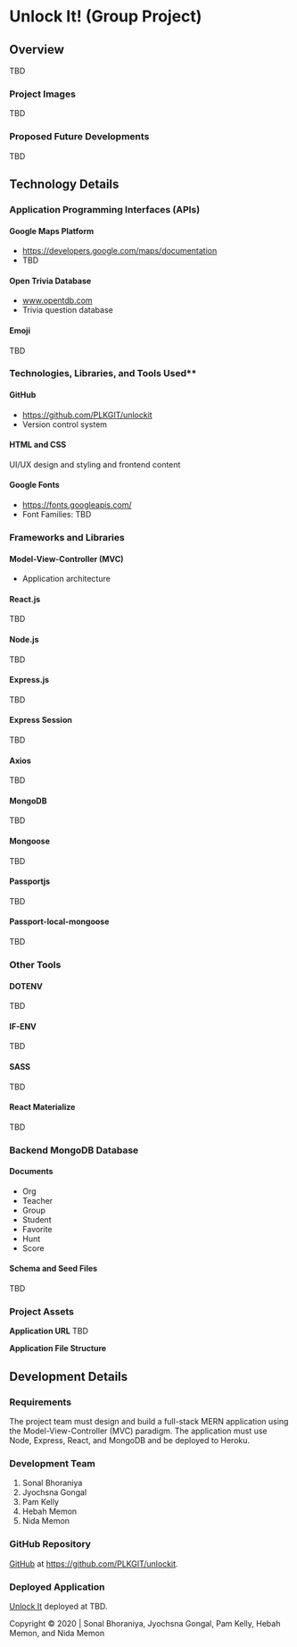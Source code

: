 # Unlock It! (Group Project)

## Overview
TBD

### Project Images
TBD

### Proposed Future Developments
TBD

## Technology Details

### Application Programming Interfaces (APIs)

#### Google Maps Platform
* https://developers.google.com/maps/documentation
* TBD

#### Open Trivia Database
* www.opentdb.com
* Trivia question database

#### Emoji
TBD


### Technologies, Libraries, and Tools Used**

#### GitHub
* https://github.com/PLKGIT/unlockit
* Version control system

#### HTML and CSS
UI/UX design and styling and frontend content

#### Google Fonts
* https://fonts.googleapis.com/
* Font Families: TBD

### Frameworks and Libraries

#### Model-View-Controller (MVC)
* Application architecture

#### React.js
TBD

#### Node.js
TBD

#### Express.js
TBD

#### Express Session
TBD

#### Axios
TBD

#### MongoDB
TBD

#### Mongoose
TBD

#### Passportjs
TBD

#### Passport-local-mongoose
TBD

### Other Tools

#### DOTENV
TBD

#### IF-ENV
TBD

#### SASS
TBD

#### React Materialize
TBD

### Backend MongoDB Database

#### Documents
* Org
* Teacher
* Group
* Student
* Favorite
* Hunt
* Score

#### Schema and Seed Files
TBD


### Project Assets

**Application URL**
TBD

**Application File Structure**

## Development Details

### Requirements
The project team must design and build a full-stack MERN application using the Model-View-Controller (MVC) paradigm.  The application must use Node, Express, React, and MongoDB and be deployed to Heroku.

### Development Team 
1. Sonal Bhoraniya
2. Jyochsna Gongal
3. Pam Kelly
4. Hebah Memon
5. Nida Memon

### GitHub Repository
[GitHub](https://github.com/PLKGIT/unlockit) at https://github.com/PLKGIT/unlockit.

### Deployed Application
[Unlock It](TBD) deployed at TBD.

Copyright &copy; 2020 | Sonal Bhoraniya, Jyochsna Gongal, Pam Kelly, Hebah Memon, and Nida Memon